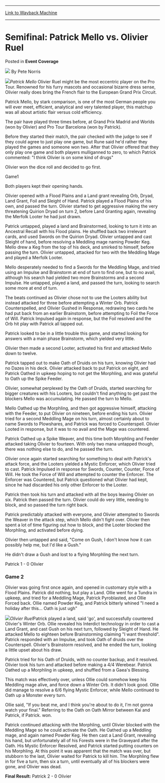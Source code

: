 
---
[Link to Wayback Machine](https://web.archive.org/web/20220524113907/https://magic.wizards.com/en/articles/archive/event-coverage/semifinal-patrick-mello-vs-olivier-ruel-2000-01-01)

[_metadata_:author]:- "Pete Norris"
[_metadata_:description]:- "Patrick Mello Olivier Ruel might be the most eccentric player on the Pro Tour. Renowned for his furry mascots and occasional bizarre dress sense, Olivier really does bring the French flair to the European Grand Prix Circuit. Patrick Mello, by stark comparison, is one of the most German people you will ever meet, efficient, analytical and very talented player, this matchup was"
[_metadata_:generator]:- "Drupal 7 (http://drupal.org)"
[_metadata_:node]:- "953816"
[_metadata_:publish_date]:- "2000-01-01"
[_metadata_:source]:- "div-main-content"
[_metadata_:title]:- "Semifinal: Patrick Mello vs. Olivier Ruel"
[_metadata_:wayback_capture_timestamp]:- "2022-05-24 11:39:07"
[_metadata_:wayback_raw_url]:- "https://web.archive.org/web/20220524113907id_/https://magic.wizards.com/en/articles/archive/event-coverage/semifinal-patrick-mello-vs-olivier-ruel-2000-01-01"
[_metadata_:wayback_url]:- "https://magic.wizards.com/en/articles/archive/event-coverage/semifinal-patrick-mello-vs-olivier-ruel-2000-01-01"
---


Semifinal: Patrick Mello vs. Olivier Ruel
=========================================



 Posted in **Event Coverage**







![](https://media.magic.wizards.com/styles/auth_small/public/generic-avatar-150_237.png)
By Pete Norris












![](https://media.magic.wizards.com/image_legacy_migration/sideboard/images/gplis02/a923.jpg)*Patrick Mello* Olivier Ruel might be the most eccentric player on the Pro Tour. Renowned for his furry mascots and occasional bizarre dress sense, Olivier really does bring the French flair to the European Grand Prix Circuit.


Patrick Mello, by stark comparison, is one of the most German people you will ever meet, efficient, analytical and very talented player, this matchup was all about artistic flair versus cold efficiency.


The pair have played three times before, at Grand Prix Madrid and Worlds (won by Olivier) and Pro Tour Barcelona (won by Patrick).


Before they started their match, the pair checked with the judge to see if they could agree to just play one game, but Rune said he'd rather they played the games and someone won two. After that Olivier offered that they only play one game and both players mulliganned to zero, to which Patrick commented: "I think Olivier is on some kind of drugs"


Olivier won the dice roll and decided to go first.


Game1


Both players kept their opening hands.


Olivier opened with a Flood Plains and a Land grant revealing Orb, Dryad, Land Grant, Foil and Sleight of Hand. Patrick played a Flood Plains of his own, and passed the turn. Olivier started to get aggressive making the very threatening Quirion Dryad on turn 2, before Land Granting again, revealing the Merfolk Looter he had just drawn.


Patrick untapped, played a land and Brainstormed, looking to turn it into an Ancestral Recall with his Flood plains. He shuffled back two irrelevant cards, and used Swords on the Quirion Dryad. Olivier untapped and cast Sleight of hand, before resolving a Meddling mage naming Powder Keg. Mello drew a Keg from the top of his deck, and smirked to himself, before passing the turn. Olivier untapped, attacked for two with the Meddling Mage and played a Merfolk Looter.


Mello desperately needed to find a Swords for the Meddling Mage, and tried using an Impulse and Brainstorm at end of turn to find one, but to no avail, although his search had yielded two more Brainstorms and a second Impulse. He untapped, played a land, and passed the turn, looking to search some more at end of turn.  

The beats continued as Olivier chose not to use the Looters ability but instead attacked for three before attempting a Winter Orb. Patrick Counterspelled, and Olivier Gushed in Response, redrawing two cards he had put back from an earlier Brainstorm, before attempting to Foil the Force of Will. Patrick Impulsed again in response, but the Foil resolved and the Orb hit play with Patrick all tapped out.


Patrick looked to be in a little trouble this game, and started looking for answers with a main phase Brainstorm, which yielded very little.


Olivier then made a second Looter, activated his first and attacked Mello down to twelve.


Patrick tapped out to make Oath of Druids on his turn, knowing Olivier had no Dazes in his deck. Olivier attacked back to put Patrick on eight, and Patrick Oathed in upkeep hoping to not get the Morphling, and was grateful to Oath up the Spike Feeder.


Olivier, somewhat perplexed by the Oath of Druids, started searching for bigger creatures with his Looters, but couldn't find anything to get past the blockers Mello was accumulating. He passed the turn to Mello.


Mello Oathed up the Morphling, and then got aggressive himself, attacking with the Feeder, to put Olivier on nineteen, before ending his turn. Olivier tried for a second Meddling Mage on his turn, almost certainly about to name Swords to Plowshares, and Patrick was forced to Counterspell. Olivier Looted in response, but it was to no avail and the Mage was countered.


Patrick Oathed up a Spike Weaver, and this time both Morphling and Feeder attacked taking Olivier to fourteen. With only two mana untapped though, there was nothing else to do, and he passed the turn.


Olivier once again started searching for something to deal with Patrick's attack force, and the Looters yielded a Mystic Enforcer, which Olivier tried to cast. Patrick Impulsed in response for Swords, Counter, Counter, Force of Will. He took the Force of Will and attempted to counter the Enforcer. The Enforcer was Countered, but Patrick questioned what Olivier had kept, since he had discarded his only other Enforcer to the Looter.


Patrick then took his turn and attacked with all the boys leaving Olivier on six. Patrick then passed the turn. Olivier could do very little, needing to block, and so passed the turn right back.


Patrick predictably attacked with everyone, and Olivier attempted to Swords the Weaver in the attack step, which Mello didn't fight over. Olivier then spent a lot of time figuring out how to block, and the Looter blocked the Morphling, and activated before dying.


Olivier then untapped and said, "Come on Gush, I don't know how it can possibly help me, but I'd like a Gush."


He didn't draw a Gush and lost to a flying Morphling the next turn.


Patrick 1 - 0 Olivier


### Game 2


Olivier was going first once again, and opened in customary style with a Flood Plains. Patrick did nothing, but play a Land. Ollie went for a Tundra in upkeep, and tried for a Meddling Mage, Patrick Pyroblasted, and Ollie Forced back. Ollie named Powder Keg, and Patrick bitterly whined "I need a holiday after this... Oath is just ugh"


![](https://media.magic.wizards.com/image_legacy_migration/sideboard/images/gplis02/a936.jpg)*Olivier Ruel*Patrick played a land, said 'go', and successfully countered Olivier's Winter Orb. Ollie revealed his Interdict technology in order to cast a Land Grant, and cast Gush on his next turn, followed by Sleight of Hand. He attacked Mello to eighteen before Brainstorming claiming "I want threshold". Patrick responded with an Impulse, and took Oath of druids over the Counterspell. Olivier's Brainstorm resolved, and he ended the turn, looking a little upset about his draw.


Patrick tried for his Oath of Druids, with no counter backup, and it resolved. Olivier took his turn and attacked before making a 4/4 Werebear. Patrick Oathed up a Morphling in upkeep, and shuffled from a Gaea's Blessing.


This match was effectively over, unless Ollie could somehow keep his Meddling mage alive, and force down a Winter Orb. It didn't look good. Ollie did manage to resolve a 6/6 flying Mystic Enforcer, while Mello continued to Oath up a Monster every turn.


Ollie said, "If you beat me, and I think you're about to do it, I'm not gonna watch your final." Referring to the Oath on Oath Mirror between Kai and Patrick, if Patrick. won.


Patrick continued attacking with the Morphling, until Olivier blocked with the Meddling Mage so he could activate the Oath. He Oathed up a Meddling mage, and again named Powder Keg. He then cast a Land Grant, revealing his hand, but unfortunately all of his Forests were in the Graveyard after the Oath. His Mystic Enforcer Resolved, and Patrick started putting counters on his Morphling. At this point it was apparent that the match was over, but stubborn to the last, Olivier waited for Patrick to kill him. The Morphling flew in for five a turn, then six a turn, until eventually all of his blockers were gone, and Olivier was dead.


**Final Result:** Patrick 2 - 0 Olivier








